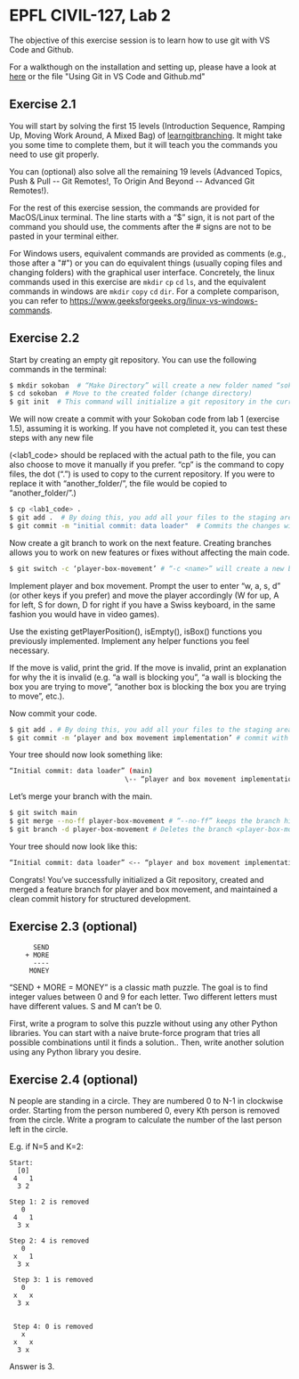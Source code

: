 # EPFL CIVIL-127, Lab 2

The objective of this exercise session is to learn how to use git with VS Code and Github.

For a walkthough on the installation and setting up, please have a look at [here](https://weijiang1998.notion.site/Using-Git-in-VS-Code-and-Github-19f44b73854b809fa008c4b593054741?pvs=4) or the file "Using Git in VS Code and Github.md"

## Exercise 2.1

You will start by solving the first 15 levels (Introduction Sequence, Ramping Up, Moving Work Around, A Mixed Bag) of [learngitbranching](https://learngitbranching.js.org/).
It might take you some time to complete them, but it will teach you the commands you need to use git properly.

You can (optional) also solve all the remaining 19 levels (Advanced Topics, Push & Pull -- Git Remotes!, To Origin And Beyond -- Advanced Git Remotes!).

For the rest of this exercise session, the commands are provided for MacOS/Linux terminal. The line starts with a “$” sign, it is not part of the command you should use, the comments after the # signs are not to be pasted in your terminal either.

For Windows users, equivalent commands are provided as comments (e.g., those after a "#") or you can do equivalent things (usually coping files and changing folders) with the graphical user interface.
Concretely, the linux commands used in this exercise are `mkdir` `cp` `cd` `ls`, and the equivalent commands in windows are `mkdir` `copy` `cd` `dir`.
For a complete comparison, you can refer to https://www.geeksforgeeks.org/linux-vs-windows-commands.

## Exercise 2.2

Start by creating an empty git repository. You can use the following commands in the terminal:

```bash
$ mkdir sokoban  # “Make Directory” will create a new folder named “sokoban”
$ cd sokoban  # Move to the created folder (change directory)
$ git init  # This command will initialize a git repository in the current location
```

We will now create a commit with your Sokoban code from lab 1 (exercise 1.5), assuming it is working.
If you have not completed it, you can test these steps with any new file

(<lab1_code> should be replaced with the actual path to the file, you can also choose to move it manually if you prefer. “cp” is the command to copy files, the dot (“.”) is used to copy to the current repository. If you were to replace it with “another_folder/”, the file would be copied to “another_folder/”.)

```bash
$ cp <lab1_code> .  
$ git add .  # By doing this, you add all your files to the staging area.
$ git commit -m "initial commit: data loader"  # Commits the changes with a message describing the commit.
```

Now create a git branch to work on the next feature. Creating branches allows you to work on new features or fixes without affecting the main code.

```bash
$ git switch -c ‘player-box-movement’ # “-c <name>” will create a new branch <name>
```

Implement player and box movement. Prompt the user to enter “w, a, s, d” (or other keys if you prefer) and move the player accordingly (W for up, A for left, S for down, D for right if you have a Swiss keyboard, in the same fashion you would have in video games).

Use the existing getPlayerPosition(), isEmpty(), isBox() functions you previously implemented. Implement any helper functions you feel necessary.

If the move is valid, print the grid. If the move is invalid, print an explanation for why the it is invalid (e.g. “a wall is blocking you”, “a wall is blocking the box you are trying to move”, “another box is blocking the box you are trying to move”, etc.).

Now commit your code.

```bash
$ git add . # By doing this, you add all your files to the staging area.
$ git commit -m ‘player and box movement implementation’ # commit with a meaningful message
```

Your tree should now look something like:

```bash
“Initial commit: data loader” (main)
                             \-- “player and box movement implementation” (player-box-movement)
```

Let’s merge your branch with the main.

```bash
$ git switch main
$ git merge --no-ff player-box-movement # “--no-ff” keeps the branch history explicit.
$ git branch -d player-box-movement # Deletes the branch <player-box-movement>
```

Your tree should now look like this:

```bash
“Initial commit: data loader” <-- “player and box movement implementation” (player-box-movement) <-- merge (main)
```

Congrats! You’ve successfully initialized a Git repository, created and merged a feature branch for player and box movement, and maintained a clean commit history for structured development.

## Exercise 2.3 (optional)

```text
      SEND
    + MORE
      ----
     MONEY
```

“SEND + MORE = MONEY” is a classic math puzzle. The goal is to find integer values between 0 and 9 for each letter. Two different letters must have different values. S and M can’t be 0.

First, write a program to solve this puzzle without using any other Python libraries. You can start with a naive brute-force program that tries all possible combinations until it finds a solution..
Then, write another solution using any Python library you desire.

## Exercise 2.4 (optional)

N people are standing in a circle. They are numbered 0 to N-1 in clockwise order. Starting from the person numbered 0, every Kth person is removed from the circle. Write a program to calculate the number of the last person left in the circle.

E.g. if N=5 and K=2:

```text
Start:
  [0]
 4   1
  3 2

Step 1: 2 is removed
   0
 4   1
  3 x

Step 2: 4 is removed
   0
 x   1
  3 x

 Step 3: 1 is removed
   0
 x   x
  3 x


 Step 4: 0 is removed
   x
 x   x
  3 x
```

Answer is 3.
